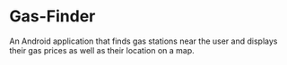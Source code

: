 # Gas-Finder
An Android application that finds gas stations near the user and displays their gas prices as well as their location on a map.
